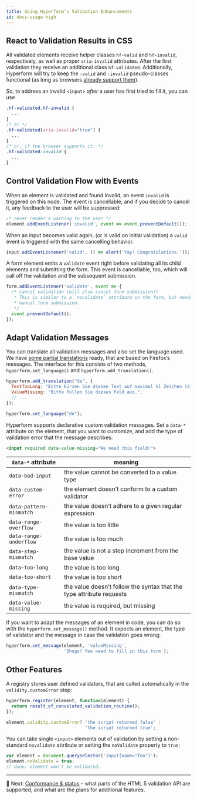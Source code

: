 ```yaml
---
title: Using Hyperform’s Validation Enhancements
id: docs-usage-high
---
```


## React to Validation Results in CSS

All validated elements receive helper classes `hf-valid` and `hf-invalid`,
respectively, as well as proper `aria-invalid` attributes. After the first
validation they receive an additional class `hf-validated`. Additionally,
Hyperform will try to keep the `:valid` and `:invalid` pseudo-classes
functional (as long as browsers [already support
them](http://caniuse.com/#feat=form-validation)).

So, to address an invalid `<input>` _after_ a user has first tried to fill it,
you can use

```css
.hf-validated.hf-invalid {
  ...
}
/* or */
.hf-validated[aria-invalid="true"] {
  ...
}
/* or, if the browser supports it: */
.hf-validated:invalid {
  ...
}
```


## Control Validation Flow with Events

When an element is validated and found invalid, an event `invalid` is triggered
on this node. The event is cancellable, and if you decide to cancel it, any
feedback to the user will be suppressed:

```js
/* never render a warning to the user */
element.addEventListener('invalid', event => event.preventDefault());
```

When an input becomes valid again, (or is valid on initial validation) a
`valid` event is triggered with the same cancelling behavior.

```js
input.addEventListener('valid', () => alert('Yay! Congratulations.'));
```

A form element emits a `validate` event right before validating all its child
elements and submitting the form. This event is cancellable, too, which will
call off the validation and the subsequent submission.

```js
form.addEventListener('validate', event => {
  /* cancel validation (will also cancel form submission!)
   * This is similar to a `novalidate` attribute on the form, but needs
   * manual form submission.
   */
  event.preventDefault();
});
```


## Adapt Validation Messages

You can translate all validation messages and also set the language used. We
have [some partial translations](https://github.com/hyperform/hyperform-l10n)
ready, that are based on Firefox’s messages. The interface for this consists
of two methods, `hyperform.set_language()` and `hyperform.add_translation()`.

```js
hyperform.add_translation("de", {
  TextTooLong: "Bitte kürzen Sie diesen Text auf maximal %l Zeichen (Sie verwenden derzeit %l Zeichen).",
  ValueMissing: "Bitte füllen Sie dieses Feld aus.",
  // ...
});

hyperform.set_language("de");
```


Hyperform supports declarative custom validation messages. Set a `data-*`
attribute on the element, that you want to customize, and add the type of
validation error that the message describes:

```html
<input required data-value-missing="We need this field!">
```

| `data-*` attribute      | meaning |
| ----------------------- | ------- |
| `data-bad-input`        | the value cannot be converted to a value type |
| `data-custom-error`     | the element doesn’t conform to a custom validator |
| `data-pattern-mismatch` | the value doesn’t adhere to a given regular expression |
| `data-range-overflow`   | the value is too little |
| `data-range-underflow`  | the value is too much |
| `data-step-mismatch`    | the value is not a step increment from the base value |
| `data-too-long`         | the value is too long |
| `data-too-short`        | the value is too short |
| `data-type-mismatch`    | the value doesn’t follow the syntax that the type attribute requests |
| `data-value-missing`    | the value is required, but missing |

If you want to adapt the messages of an element in code, you can do so with the
`hyperform.set_message()` method. It expects an element, the type of validator
and the message in case the validation goes wrong:

```js
hyperform.set_message(element, 'valueMissing',
                      'Shugs! You need to fill in this form');
```

## Other Features

A registry stores user defined validators, that are called
automatically in the `validity.customError` step:

```js
hyperform.register(element, function(element) {
  return result_of_convoluted_validation_routine();
});

element.validity.customError? 'the script returned false' :
                              'the script returned true';
```

You can take single `<input>` elements out of validation by setting a
non-standard `novalidate` attribute or setting the `noValidate` property to
`true`:

```js
var element = document.querySelector('input[name="foo"]');
element.noValidate = true;
// done. element won't be validated.
```

----

:gem: Next: [Conformance _&_ status](status.html) – what parts of the HTML 5
validation API are supported, and what are the plans for additional features.
